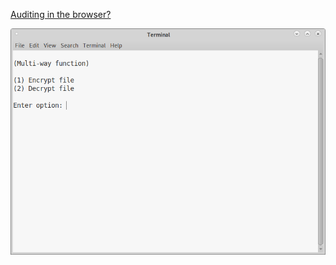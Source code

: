 [Auditing in the browser?](https://coliru.stacked-crooked.com/a/da2cad235c00ba7f)

<p align="center">
  <img src="https://github.com/compromise-evident/Multiway/blob/main/Other/Terminal.png">
</p>
